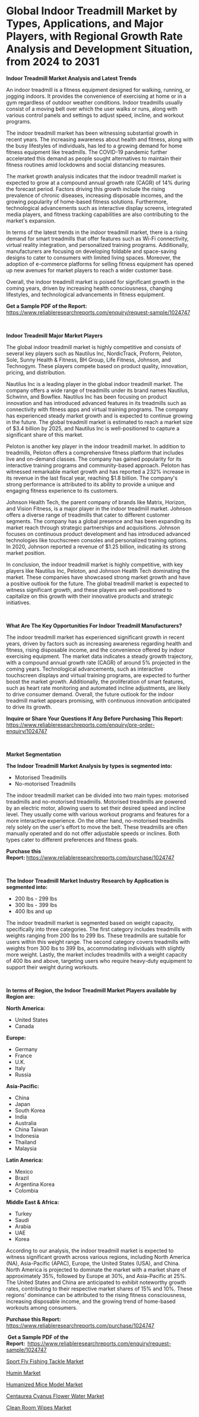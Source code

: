 <p><h1>Global Indoor Treadmill Market by Types, Applications, and Major Players, with Regional Growth Rate Analysis and Development Situation, from 2024 to 2031</h1></p><p><strong>Indoor Treadmill Market Analysis and Latest Trends</strong></p>
<p><p>An indoor treadmill is a fitness equipment designed for walking, running, or jogging indoors. It provides the convenience of exercising at home or in a gym regardless of outdoor weather conditions. Indoor treadmills usually consist of a moving belt over which the user walks or runs, along with various control panels and settings to adjust speed, incline, and workout programs.</p><p>The indoor treadmill market has been witnessing substantial growth in recent years. The increasing awareness about health and fitness, along with the busy lifestyles of individuals, has led to a growing demand for home fitness equipment like treadmills. The COVID-19 pandemic further accelerated this demand as people sought alternatives to maintain their fitness routines amid lockdowns and social distancing measures.</p><p>The market growth analysis indicates that the indoor treadmill market is expected to grow at a compound annual growth rate (CAGR) of 14% during the forecast period. Factors driving this growth include the rising prevalence of chronic diseases, increasing disposable incomes, and the growing popularity of home-based fitness solutions. Furthermore, technological advancements such as interactive display screens, integrated media players, and fitness tracking capabilities are also contributing to the market's expansion.</p><p>In terms of the latest trends in the indoor treadmill market, there is a rising demand for smart treadmills that offer features such as Wi-Fi connectivity, virtual reality integration, and personalized training programs. Additionally, manufacturers are focusing on developing foldable and space-saving designs to cater to consumers with limited living spaces. Moreover, the adoption of e-commerce platforms for selling fitness equipment has opened up new avenues for market players to reach a wider customer base.</p><p>Overall, the indoor treadmill market is poised for significant growth in the coming years, driven by increasing health consciousness, changing lifestyles, and technological advancements in fitness equipment.</p></p>
<p><strong>Get a Sample PDF of the Report:&nbsp;</strong> <a href="https://www.reliableresearchreports.com/enquiry/request-sample/1024747">https://www.reliableresearchreports.com/enquiry/request-sample/1024747</a></p>
<p>&nbsp;</p>
<p><strong>Indoor Treadmill Major Market Players</strong></p>
<p><p>The global indoor treadmill market is highly competitive and consists of several key players such as Nautilus Inc, NordicTrack, Proform, Peloton, Sole, Sunny Health & Fitness, BH Group, Life Fitness, Johnson, and Technogym. These players compete based on product quality, innovation, pricing, and distribution.</p><p>Nautilus Inc is a leading player in the global indoor treadmill market. The company offers a wide range of treadmills under its brand names Nautilus, Schwinn, and Bowflex. Nautilus Inc has been focusing on product innovation and has introduced advanced features in its treadmills such as connectivity with fitness apps and virtual training programs. The company has experienced steady market growth and is expected to continue growing in the future. The global treadmill market is estimated to reach a market size of $3.4 billion by 2025, and Nautilus Inc is well-positioned to capture a significant share of this market.</p><p>Peloton is another key player in the indoor treadmill market. In addition to treadmills, Peloton offers a comprehensive fitness platform that includes live and on-demand classes. The company has gained popularity for its interactive training programs and community-based approach. Peloton has witnessed remarkable market growth and has reported a 232% increase in its revenue in the last fiscal year, reaching $1.8 billion. The company's strong performance is attributed to its ability to provide a unique and engaging fitness experience to its customers.</p><p>Johnson Health Tech, the parent company of brands like Matrix, Horizon, and Vision Fitness, is a major player in the indoor treadmill market. Johnson offers a diverse range of treadmills that cater to different customer segments. The company has a global presence and has been expanding its market reach through strategic partnerships and acquisitions. Johnson focuses on continuous product development and has introduced advanced technologies like touchscreen consoles and personalized training options. In 2020, Johnson reported a revenue of $1.25 billion, indicating its strong market position.</p><p>In conclusion, the indoor treadmill market is highly competitive, with key players like Nautilus Inc, Peloton, and Johnson Health Tech dominating the market. These companies have showcased strong market growth and have a positive outlook for the future. The global treadmill market is expected to witness significant growth, and these players are well-positioned to capitalize on this growth with their innovative products and strategic initiatives.</p></p>
<p>&nbsp;</p>
<p><strong>What Are The Key Opportunities For Indoor Treadmill Manufacturers?</strong></p>
<p><p>The indoor treadmill market has experienced significant growth in recent years, driven by factors such as increasing awareness regarding health and fitness, rising disposable income, and the convenience offered by indoor exercising equipment. The market data indicates a steady growth trajectory, with a compound annual growth rate (CAGR) of around 5% projected in the coming years. Technological advancements, such as interactive touchscreen displays and virtual training programs, are expected to further boost the market growth. Additionally, the proliferation of smart features, such as heart rate monitoring and automated incline adjustments, are likely to drive consumer demand. Overall, the future outlook for the indoor treadmill market appears promising, with continuous innovation anticipated to drive its growth.</p></p>
<p><strong>Inquire or Share Your Questions If Any Before Purchasing This Report:</strong> <a href="https://www.reliableresearchreports.com/enquiry/pre-order-enquiry/1024747">https://www.reliableresearchreports.com/enquiry/pre-order-enquiry/1024747</a></p>
<p>&nbsp;</p>
<p><strong>Market Segmentation</strong></p>
<p><strong>The Indoor Treadmill Market Analysis by types is segmented into:</strong></p>
<p><ul><li>Motorised Treadmills</li><li>No-motorised Treadmills</li></ul></p>
<p><p>The indoor treadmill market can be divided into two main types: motorised treadmills and no-motorised treadmills. Motorised treadmills are powered by an electric motor, allowing users to set their desired speed and incline level. They usually come with various workout programs and features for a more interactive experience. On the other hand, no-motorised treadmills rely solely on the user's effort to move the belt. These treadmills are often manually operated and do not offer adjustable speeds or inclines. Both types cater to different preferences and fitness goals.</p></p>
<p><strong>Purchase this Report:&nbsp;</strong><a href="https://www.reliableresearchreports.com/purchase/1024747">https://www.reliableresearchreports.com/purchase/1024747</a></p>
<p>&nbsp;</p>
<p><strong>The Indoor Treadmill Market Industry Research by Application is segmented into:</strong></p>
<p><ul><li>200 lbs - 299 lbs</li><li>300 lbs - 399 lbs</li><li>400 lbs and up</li></ul></p>
<p><p>The indoor treadmill market is segmented based on weight capacity, specifically into three categories. The first category includes treadmills with weights ranging from 200 lbs to 299 lbs. These treadmills are suitable for users within this weight range. The second category covers treadmills with weights from 300 lbs to 399 lbs, accommodating individuals with slightly more weight. Lastly, the market includes treadmills with a weight capacity of 400 lbs and above, targeting users who require heavy-duty equipment to support their weight during workouts.</p></p>
<p>&nbsp;</p>
<p><strong>In terms of Region, the Indoor Treadmill Market Players available by Region are:</strong></p>
<p>
    <p> <strong> North America: </strong>
        <ul>
            <li>United States</li>
            <li>Canada</li>
        </ul>
        </p> 
    <p> <strong> Europe: </strong>
        <ul>
            <li>Germany</li>
            <li>France</li>
            <li>U.K.</li>
            <li>Italy</li>
            <li>Russia</li>
        </ul>
        </p> 
    <p> <strong> Asia-Pacific: </strong>
        <ul>
            <li>China</li>
            <li>Japan</li>
            <li>South Korea</li>
            <li>India</li>
            <li>Australia</li>
            <li>China Taiwan</li>
            <li>Indonesia</li>
            <li>Thailand</li>
            <li>Malaysia</li>
        </ul>
        </p> 
    <p> <strong> Latin America: </strong>
        <ul>
            <li>Mexico</li>
            <li>Brazil</li>
            <li>Argentina Korea</li>
            <li>Colombia</li>
        </ul>
        </p> 
    <p> <strong> Middle East & Africa: </strong>
        <ul>
            <li>Turkey</li>
            <li>Saudi</li>
            <li>Arabia</li>
            <li>UAE</li>
            <li>Korea</li>
        </ul>
    </p>
    </p>
<p><p>According to our analysis, the indoor treadmill market is expected to witness significant growth across various regions, including North America (NA), Asia-Pacific (APAC), Europe, the United States (USA), and China. North America is projected to dominate the market with a market share of approximately 35%, followed by Europe at 30%, and Asia-Pacific at 25%. The United States and China are anticipated to exhibit noteworthy growth rates, contributing to their respective market shares of 15% and 10%. These regions' dominance can be attributed to the rising fitness consciousness, increasing disposable income, and the growing trend of home-based workouts among consumers.</p></p>
<p><strong>Purchase this Report: </strong><a href="https://www.reliableresearchreports.com/purchase/1024747">https://www.reliableresearchreports.com/purchase/1024747</a></p>
<p>&nbsp;<strong>Get a Sample PDF of the Report:&nbsp;&nbsp;</strong><a href="https://www.reliableresearchreports.com/enquiry/request-sample/1024747">https://www.reliableresearchreports.com/enquiry/request-sample/1024747</a></p>
<p><strong></strong></p>
<p><p><a href="https://medium.com/@vallieemard78/decoding-sport-fly-fishing-tackle-market-metrics-market-share-trends-and-growth-patterns-e5067a3c2009">Sport Fly Fishing Tackle Market</a></p><p><a href="https://github.com/ChiragRp1/Market-Research-Report-List-2/blob/main/humin-market.md">Humin Market</a></p><p><a href="https://github.com/BryceTownsendr/Market-Research-Report-List-3/blob/main/humanized-mice-model-market.md">Humanized Mice Model Market</a></p><p><a href="https://www.linkedin.com/pulse/centaurea-cyanus-flower-water-market-analysis-examines-vrf0e?trackingId=SnPfl3wCQSiSTf9h6pfVPQ%3D%3D">Centaurea Cyanus Flower Water Market</a></p><p><a href="https://www.linkedin.com/pulse/clean-room-wipes-market-research-report-provides-thorough-bbmze?trackingId=V6WjI8fkSlCVXNvppf1EIQ%3D%3D">Clean Room Wipes Market</a></p></p>